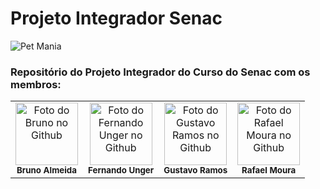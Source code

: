 # Projeto Integrador Senac
![Pet Mania](https://i.ibb.co/KqkzyLW/Pet-Mania-1-removebg-preview-1.png)
 ### Repositório do Projeto Integrador do Curso do Senac com os membros:
<table>
  <tr>
    <td align="center">
      <a href="https://github.com/BRUNO-BAA/">
        <img src="https://avatars.githubusercontent.com/BRUNO-BAA" width="100px;" alt="Foto do Bruno no Github "/><br>
             </a>
        <sub>
          <b>Bruno Almeida</b>
        </sub>
    </td>
    <td align="center">
      <a href="https://github.com/fernandounger/">
        <img src="https://avatars.githubusercontent.com/fernandounger" width="100px;" alt="Foto do Fernando Unger  no Github"/><br>
          </a>
        <sub>
          <b>Fernando Unger</b>
        </sub>
    </td>
    <td align="center">
      <a href="https://github.com/GusTaVp-coder/">
        <img src="https://avatars.githubusercontent.com/GusTaVp-coder" width="100px;" alt="Foto do Gustavo Ramos no Github"/><br>
             </a>
        <sub>
          <b>Gustavo Ramos</b>
        </sub>
    </td>
   <td align="center">
      <a href="https://github.com/MouraRafael/">
       <img src="https://avatars.githubusercontent.com/MouraRafael" width="100px;" alt="Foto do Rafael Moura no Github"/><br>
        </a>
        <sub>
          <b>Rafael Moura</b>
        </sub>
    </td>
  </tr>
</table>
 